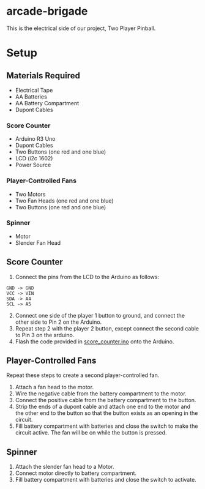 # arcade-brigade
This is the electrical side of our project, Two Player Pinball.

# Setup

## Materials Required
- Electrical Tape
- AA Batteries
- AA Battery Compartment
- Dupont Cables

### Score Counter
- Arduino R3 Uno
- Dupont Cables
- Two Buttons (one red and one blue)
- LCD (i2c 1602)
- Power Source

### Player-Controlled Fans
- Two Motors
- Two Fan Heads (one red and one blue)
- Two Buttons (one red and one blue)

### Spinner 
- Motor
- Slender Fan Head

## Score Counter
1. Connect the pins from the LCD to the Arduino as follows:
```
GND -> GND
VCC -> VIN
SDA -> A4
SCL -> A5
```
2. Connect one side of the player 1 button to ground, and connect the other side to Pin 2 on the Arduino.
3. Repeat step 2 with the player 2 button, except connect the second cable to Pin 3 on the arduino.
4. Flash the code provided in [score_counter.ino](score_counter.ino) onto the Arduino.

## Player-Controlled Fans
Repeat these steps to create a second player-controlled fan.

1. Attach a fan head to the motor.
2. Wire the negative cable from the battery compartment to the motor.
3. Connect the positive cable from the battery compartment to the button.
4. Strip the ends of a dupont cable and attach one end to the motor and the other end to the button so that the button exists as an opening in the circuit.
5. Fill battery compartment with batteries and close the switch to make the circuit active. The fan will be on while the button is pressed.

## Spinner
1. Attach the slender fan head to a Motor.
2. Connect motor directly to battery compartment.
3. Fill battery compartment with batteries and close the switch to activate.


